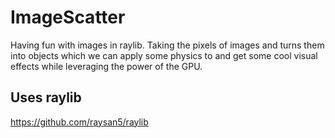 # ImageScatter
Having fun with images in raylib.
Taking the pixels of images and turns them into objects which we can apply some physics to and get some cool visual effects while leveraging the power of the GPU.
## Uses raylib
https://github.com/raysan5/raylib
